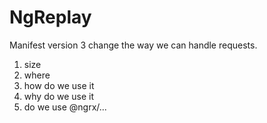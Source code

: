 # NgReplay

Manifest version 3 change the way we can handle requests.



1. size
2. where
3. how do we use it
4. why do we use it
5. do we use @ngrx/...
